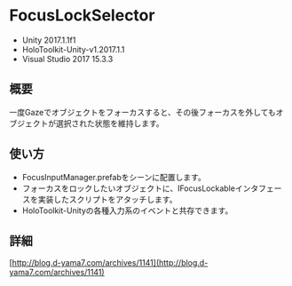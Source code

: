# FocusLockSelector
* Unity 2017.1.1f1
* HoloToolkit-Unity-v1.2017.1.1
* Visual Studio 2017 15.3.3
## 概要
一度Gazeでオブジェクトをフォーカスすると、その後フォーカスを外してもオブジェクトが選択された状態を維持します。
## 使い方
* FocusInputManager.prefabをシーンに配置します。
* フォーカスをロックしたいオブジェクトに、IFocusLockableインタフェースを実装したスクリプトをアタッチします。
* HoloToolkit-Unityの各種入力系のイベントと共存できます。
## 詳細
[http://blog.d-yama7.com/archives/1141](http://blog.d-yama7.com/archives/1141)